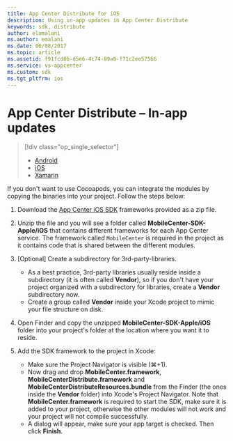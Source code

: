 ```yaml
---
title: App Center Distribute for iOS
description: Using in-app updates in App Center Distribute
keywords: sdk, distribute
author: elamalani
ms.author: emalani
ms.date: 06/08/2017
ms.topic: article
ms.assetid: f91fcd0b-d5e6-4c74-89a8-f71c2ee57566
ms.service: vs-appcenter
ms.custom: sdk
ms.tgt_pltfrm: ios
---
```


# App Center Distribute – In-app updates

> [!div class="op_single_selector"]
> * [Android](android.md)
> * [iOS](ios.md)
> * [Xamarin](xamarin.md)

If you don't want to use Cocoapods, you can integrate the modules by copying the binaries into your project. Follow the steps below:

1. Download the [App Center iOS SDK](https://github.com/Microsoft/MobileCenter-SDK-iOS/releases) frameworks provided as a zip file.

2. Unzip the file and you will see a folder called **MobileCenter-SDK-Apple/iOS** that contains different frameworks for each App Center service. The framework called `MobileCenter` is required in the project as it contains code that is shared between the different modules.

3. [Optional] Create a subdirectory for 3rd-party-libraries.
    * As a best practice, 3rd-party libraries usually reside inside a subdirectory (it is often called **Vendor**), so if you don't have your project organized with a subdirectory for libraries, create a **Vendor** subdirectory now.
    * Create a group called **Vendor** inside your Xcode project to mimic your file structure on disk.

4. Open Finder and copy the unzipped **MobileCenter-SDK-Apple/iOS** folder into your project's folder at the location where you want it to reside.

5. Add the SDK framework to the project in Xcode:
    * Make sure the Project Navigator is visible (⌘+1).
    * Now drag and drop **MobileCenter.framework**, **MobileCenterDistribute.framework** and **MobileCenterDistributeResources.bundle** from the Finder (the ones inside the **Vendor** folder) into Xcode's Project Navigator. Note that **MobileCenter.framework** is required to start the SDK, make sure it is added to your project, otherwise the other modules will not work and your project will not compile successfully.
    * A dialog will appear, make sure your app target is checked. Then click **Finish**.
